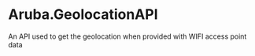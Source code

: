 # Aruba.GeolocationAPI
An API used to get the geolocation when provided with WIFI access point data
